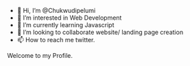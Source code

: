 - 👋 Hi, I’m @Chukwudipelumi
- 👀 I’m interested in Web Development
- 🌱 I’m currently learning Javascript
- 💞️ I’m looking to collaborate website/ landing page creation
- 📫 How to reach me twitter.

<!---
Chukwudipelumi/Chukwudipelumi is a ✨ special ✨ repository because its `README.md` (this file) appears on your GitHub profile.
You can click the Preview link to take a look at your changes.
--->




Welcome to my Profile. 